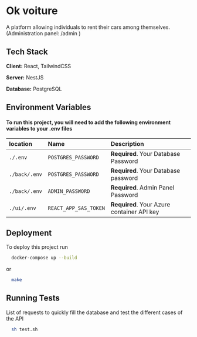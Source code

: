 
# Ok voiture

A platform allowing individuals to rent their cars among themselves. (Administration panel: /admin )


## Tech Stack

**Client:** React, TailwindCSS

**Server:** NestJS

**Database:** PostgreSQL


## Environment Variables

#### To run this project, you will need to add the following environment variables to your .env files



| location | Name     | Description                |
| :-------- | :------- | :------------------------- |
| `./.env` | `POSTGRES_PASSWORD` | **Required**. Your Database Password |
| `./back/.env` | `POSTGRES_PASSWORD` | **Required**. Your Database password |
| `./back/.env` | `ADMIN_PASSWORD` | **Required**. Admin Panel Password |
| `./ui/.env` | `REACT_APP_SAS_TOKEN` | **Required**. Your Azure container API key |

## Deployment

To deploy this project run

```bash
  docker-compose up --build
```
or 
```bash
  make
```


## Running Tests

List of requests to quickly fill the database and test the different cases of the API 

```bash
  sh test.sh
```

